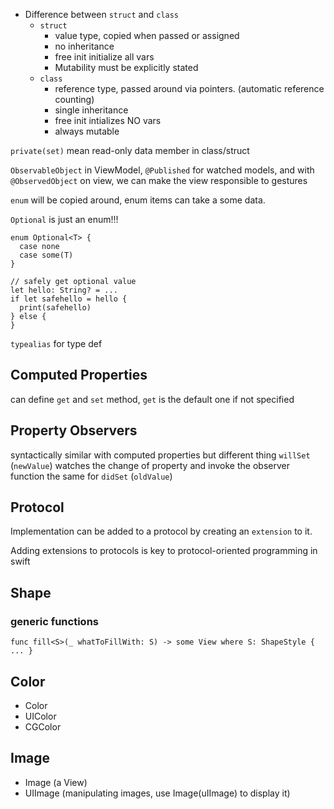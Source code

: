 - Difference between `struct` and `class`
  - `struct` 
    - value type, copied when passed or assigned
    - no inheritance
    - free init initialize all vars
    - Mutability must be explicitly stated 
  - `class` 
    - reference type, passed around via pointers. (automatic reference counting)
    - single inheritance
    - free init intializes NO vars
    - always mutable


`private(set)` mean read-only data member in class/struct


`ObservableObject` in ViewModel, `@Published` for watched models, and with `@ObservedObject` on view, we can make the view responsible to gestures


`enum` will be copied around, enum items can take a some data. 

`Optional` is just an enum!!!

```
enum Optional<T> {
  case none
  case some(T)
}
```

```
// safely get optional value
let hello: String? = ...
if let safehello = hello {
  print(safehello)
} else {
}
```

`typealias` for type def 


## Computed Properties
can define `get` and `set` method, `get` is the default one if not specified

## Property Observers
syntactically similar with computed properties but different thing
`willSet` (`newValue`) watches the change of property and invoke the observer function
the same for `didSet` (`oldValue`)


## Protocol
Implementation can be added to a protocol by creating an `extension` to it.

Adding extensions to protocols is key to protocol-oriented programming in swift


## Shape 

### generic functions
```
func fill<S>(_ whatToFillWith: S) -> some View where S: ShapeStyle { ... }
```

## Color

- Color
- UIColor
- CGColor

## Image

- Image (a View)
- UIImage (manipulating images, use Image(uIImage) to display it)





